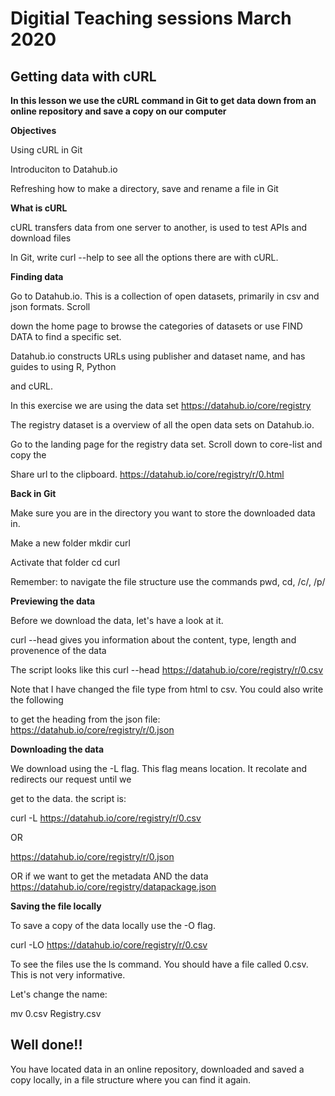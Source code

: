 # Digitial Teaching sessions March 2020


## Getting data with cURL

**In this lesson we use the cURL command in Git to get data down from an online repository and save
a copy on our computer**


**Objectives**

Using cURL in Git

Introduciton to Datahub.io

Refreshing how to make a directory, save and rename a file in Git



**What is cURL**

cURL transfers data from one server to another, is used to test APIs and download files

In Git, write curl --help to see all the options there are with cURL.



**Finding data**

Go to Datahub.io. This is a collection of open datasets, primarily in csv and json formats. Scroll

down the home page to browse the categories of datasets or use FIND DATA to find a specific set.

Datahub.io constructs URLs using publisher and dataset name, and has guides to using R, Python 

and cURL.

In this exercise we are using the data set https://datahub.io/core/registry

The registry dataset is a overview of all the open data sets on Datahub.io.

Go to the landing page for the registry data set. Scroll down to core-list and copy the

Share url to the clipboard. https://datahub.io/core/registry/r/0.html



**Back in Git**

Make sure you are in the directory you want to store the downloaded data in.

Make a new folder mkdir curl

Activate that folder cd curl

Remember: to navigate the file structure use the commands pwd, cd, /c/, /p/



**Previewing the data**

Before we download the data, let's have a look at it.

curl --head  gives you information about the content, type, length and provenence of the data

The script looks like this curl --head https://datahub.io/core/registry/r/0.csv

Note that I have changed the file type from html to csv. You could also write the following

to get the heading from the json file: https://datahub.io/core/registry/r/0.json



**Downloading the data**

We download using the -L flag. This flag means location. It recolate and redirects our request until we

get to the data. the script is:

curl -L https://datahub.io/core/registry/r/0.csv

OR

https://datahub.io/core/registry/r/0.json

OR if we want to get the metadata AND the data https://datahub.io/core/registry/datapackage.json



**Saving the file locally**

To save a copy of the data locally use the -O flag. 

curl -LO https://datahub.io/core/registry/r/0.csv

To see the files use the ls command. You should have a file called 0.csv. This is not very informative.

Let's change the name:

mv 0.csv Registry.csv



## Well done!! 

You have located data in an online repository, downloaded and saved a copy locally, in a file 
structure where you can find it again.













